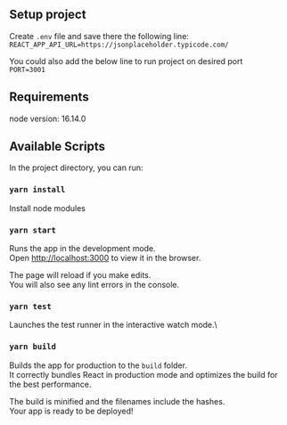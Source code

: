 ## Setup project

Create `.env` file and save there the following line:
`REACT_APP_API_URL=https://jsonplaceholder.typicode.com/`

You could also add the below line to run project on desired port  
`PORT=3001`

## Requirements

node version: 16.14.0

## Available Scripts

In the project directory, you can run:

### `yarn install`

Install node modules

### `yarn start`

Runs the app in the development mode.\
Open [http://localhost:3000](http://localhost:3000) to view it in the browser.

The page will reload if you make edits.\
You will also see any lint errors in the console.

### `yarn test`

Launches the test runner in the interactive watch mode.\

### `yarn build`

Builds the app for production to the `build` folder.\
It correctly bundles React in production mode and optimizes the build for the best performance.

The build is minified and the filenames include the hashes.\
Your app is ready to be deployed!
